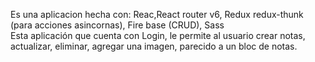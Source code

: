 Es una aplicacion hecha con: Reac,React router v6, Redux redux-thunk (para acciones asincornas), Fire base (CRUD), Sass  
Esta aplicación que cuenta con Login, le permite al usuario crear notas, actualizar, eliminar, agregar una imagen, parecido a un bloc de notas.
